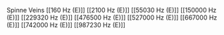 Spinne Veins
[[160 Hz (E)]]
[[2100 Hz (E)]]
[[55030 Hz (E)]]
[[150000 Hz (E)]]
[[229320 Hz (E)]]
[[476500 Hz (E)]]
[[527000 Hz (E)]]
[[667000 Hz (E)]]
[[742000 Hz (E)]]
[[987230 Hz (E)]]
